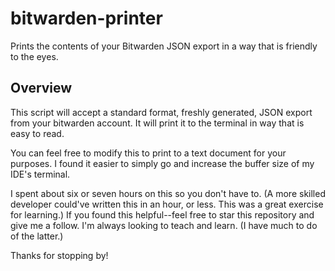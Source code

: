 # bitwarden-printer
Prints the contents of your Bitwarden JSON export in a way that is friendly to the eyes.

## Overview
  This script will accept a standard format, freshly generated, JSON export from your bitwarden account. It will print it to the terminal in way that is easy to read.

  You can feel free to modify this to print to a text document for your purposes. I found it easier to simply go and increase the buffer size of my IDE's terminal.

  I spent about six or seven hours on this so you don't have to. (A more skilled developer could've written this in an hour, or less. This was a great exercise for learning.) If you found this helpful--feel free to star this repository and give me a follow. I'm always looking to teach and learn. (I have much to do of the latter.)

  Thanks for stopping by!
